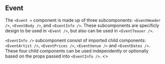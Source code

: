 ## Event

The `<Event >` component is made up of three subcomponents: `<EventHeader />`, `<EventBody />`, and `<EventInfo />`. These subcomponents are specificly design to be used in `<Event />`, but also can be used in `<EventTeaser />`.

`<EventInfo />` subcomponent consist of imported child components: `<EventArtist />`, `<EventPrices />`, `<EventVenue />` and `<EventDates />`. These four child components can be used independently or optionally based on the props passed into `<EventInfo />`. <>
